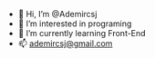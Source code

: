 - 👋 Hi, I’m @Ademircsj
- 👀 I’m interested in programing
- 🌱 I’m currently learning Front-End
- 📫 ademircsj@gmail.com

<!---
Ademircsj/Ademircsj is a ✨ special ✨ repository because its `README.md` (this file) appears on your GitHub profile.
You can click the Preview link to take a look at your changes.
--->

